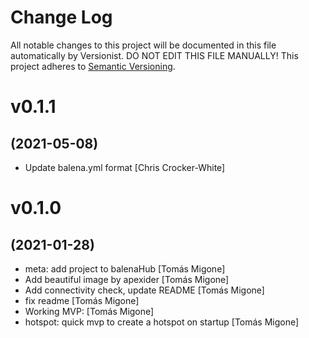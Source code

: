 # Change Log

All notable changes to this project will be documented in this file
automatically by Versionist. DO NOT EDIT THIS FILE MANUALLY!
This project adheres to [Semantic Versioning](http://semver.org/).

# v0.1.1
## (2021-05-08)

* Update balena.yml format [Chris Crocker-White]

# v0.1.0
## (2021-01-28)

* meta: add project to balenaHub [Tomás Migone]
* Add beautiful image by apexider [Tomás Migone]
* Add connectivity check, update README [Tomás Migone]
* fix readme [Tomás Migone]
* Working MVP: [Tomás Migone]
* hotspot: quick mvp to create a hotspot on startup [Tomás Migone]
